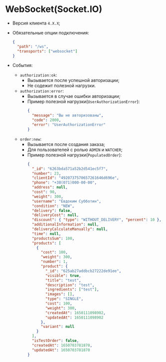 

# WebSocket(Socket.IO)

- Версия клиента `4.X.X`;

- Обязательные опции подключения:

    ```json
    {
      "path": "/ws",
      "transports": ["websocket"]
    }
    ```

- События:

    - `authorization:ok`:
      - Вызывается после успешной авторизации;
      - Не содежит полезной нагрузки.
    - `authorization:error`:
      - Вызывается в случае ошибки авторизации;
      - Пример полезной нагрузки(`UserAuthorizationError`):
        ```json
        {
          "message": "Вы не авторизованы",
          "code": 2000,
          "error": "UserAuthorizationError"
        }
        ```
    - `order:new`:
      - Вызывается после создания заказа;
      - Для пользователей с ролью `ADMIN` и `WATCHER`;
      - Пример полезной нагрузки(`PopulatedOrder`):
        ```json
        {
          "_id": "6263bda571a52b2d541ec5f7",
          "number": 23,
          "clientId": "4920737570657261646d696e",
          "phone": "+38(071)000-00-00",
          "address": null,
          "cost": 90,
          "weight": 300,
          "username": "Евдоким Субботин",
          "condition": "NEW",
          "delivery": false,
          "deliveryCost": null,
          "discount": { "type": "WITHOUT_DELIVERY", "percent": 10 },
          "additionalInformation": null,
          "deliveryCalculateManually": null,
          "time": null,
          "productsSum": 100,
          "products": [
            {
              "cost": 100,
              "weight": 300,
              "number": 1,
              "product": {
                "_id": "625ab27addbcb27222de91ee",
                "visible": true,
                "title": "test",
                "description": "test",
                "ingredients": ["test"],
                "images": [],
                "type": "SINGLE",
                "cost": 100,
                "weight": 300,
                "createdAt": 1650111098902,
                "updatedAt": 1650111098902
              },
              "variant": null
            }
          ],
          "isTestOrder": false,
          "createdAt": 1650703781870,
          "updatedAt": 1650703781870
        }
        ```